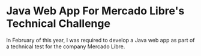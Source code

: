 # Java Web App For Mercado Libre's Technical Challenge

In February of this year, I was required to develop a Java web app as part of a technical test for the company Mercado Libre.
